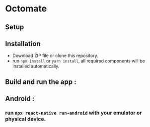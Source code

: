# Octomate

## Setup

## Installation

- Download ZIP file or clone this repository.
- run `npm install` or `yarn install`, all required components will be installed automatically.

## Build and run the app :

## Android :

### run `npx react-native run-android` with your emulator or physical device.
